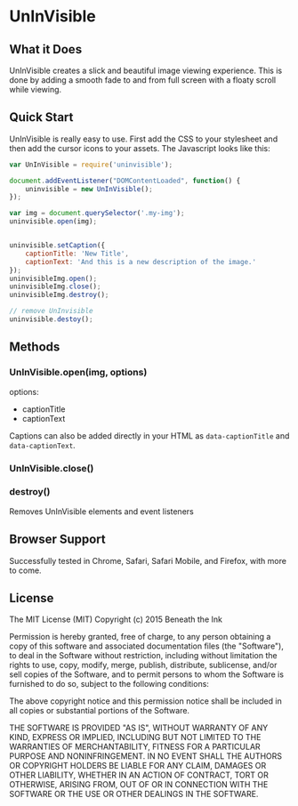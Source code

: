 # UnInVisible

## What it Does

UnInVisible creates a slick and beautiful image viewing experience. This is done by adding a smooth fade to and from full screen with a floaty scroll while viewing.

## Quick Start

UnInVisible is really easy to use. First add the CSS to your stylesheet and then add the cursor icons to your assets. The Javascript looks like this:

```javascript
var UnInVisible = require('uninvisible');

document.addEventListener("DOMContentLoaded", function() {
	uninvisible = new UnInVisible();
});

var img = document.querySelector('.my-img');
uninvisible.open(img);

```

```javascript

uninvisible.setCaption({
	captionTitle: 'New Title',
	captionText: 'And this is a new description of the image.'
});
uninvisibleImg.open();
uninvisibleImg.close();
uninvisibleImg.destroy();

// remove UnInvisible
uninvisible.destoy();
```

## Methods

### UnInVisible.open(img, options)

options:
  - captionTitle
  - captionText

Captions can also be added directly in your HTML as `data-captionTitle` and `data-captionText`.

### UnInVisible.close()

### destroy()

Removes UnInVisible elements and event listeners

## Browser Support

Successfully tested in Chrome, Safari, Safari Mobile, and Firefox, with more to come.

## License

The MIT License (MIT)
Copyright (c) 2015 Beneath the Ink

Permission is hereby granted, free of charge, to any person obtaining a copy of this software and associated documentation files (the "Software"), to deal in the Software without restriction, including without limitation the rights to use, copy, modify, merge, publish, distribute, sublicense, and/or sell copies of the Software, and to permit persons to whom the Software is furnished to do so, subject to the following conditions:

The above copyright notice and this permission notice shall be included in all copies or substantial portions of the Software.

THE SOFTWARE IS PROVIDED "AS IS", WITHOUT WARRANTY OF ANY KIND, EXPRESS OR IMPLIED, INCLUDING BUT NOT LIMITED TO THE WARRANTIES OF MERCHANTABILITY, FITNESS FOR A PARTICULAR PURPOSE AND NONINFRINGEMENT. IN NO EVENT SHALL THE AUTHORS OR COPYRIGHT HOLDERS BE LIABLE FOR ANY CLAIM, DAMAGES OR OTHER LIABILITY, WHETHER IN AN ACTION OF CONTRACT, TORT OR OTHERWISE, ARISING FROM, OUT OF OR IN CONNECTION WITH THE SOFTWARE OR THE USE OR OTHER DEALINGS IN THE SOFTWARE.

